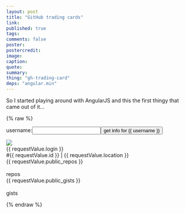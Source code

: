 ```yaml
---
layout: post
title: "GitHub trading cards"
link:
published: true
tags:
comments: false
poster: 
postercredit:
image:
caption:
quote:
summary:
thing: "gh-trading-card"
deps: "angular.min"
---
```


So I started playing around with AngularJS and this the first thingy that came out of it...

{% raw %}
<div ng-init="msg = 'Hello, <b>World</b>!'">
<div class="http-req" ng-controller="GetCntrlTWO">
<p>
username:<input ng-model="username" /><button ng-click="daCall(username)" type="submit">get info for {{ username }}</button>
</p>
<div class="gh-card">
<img class="gh-card--image" src="{{ requestValue.avatar_url }}" />
<div class="gh-card--data">
<div class="gh-card--username">
{{ requestValue.login }}
</div>
<div class="gh-card--location">
#{{ requestValue.id }} <span ng-if="requestValue.location">| {{ requestValue.location }}</span>
</div>
<div class="gh-card--number">
<div class="gh-card--public-repos">
{{ requestValue.public_repos }}
</div>
<br />
<div class="gh-card--public-repos--caption">
repos
</div>
</div>
<div class="gh-card--number">
<div class="gh-card--public-gists">
{{ requestValue.public_gists }}
</div>
<br />
<div class="gh-card--public-gists--caption">
gists
</div>
</div>
</div>
</div>
<div class="clear"></div>
</div>

{% endraw %}